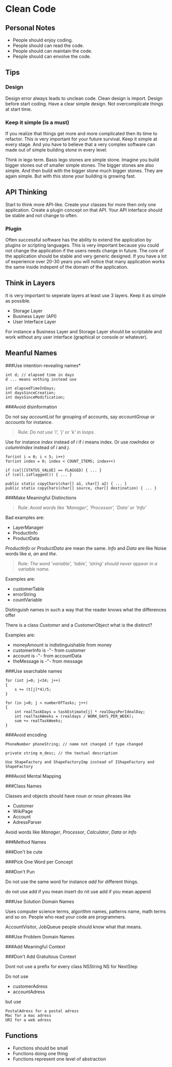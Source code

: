 # Clean Code

## Personal Notes

* People should enjoy coding.
* People should can read the code.
* People should can maintain the code.
* People should can envolve the code.

## Tips

### Design

Design error always leads to unclean code. Clean design is import.
Design before start coding. Have a clear simple design. Not overcomplicate things at start time.

### Keep it simple (is a must)

If you realize that things get more and more complicated then its time to refactor.
This is very important for your future survival. Keep it simple at every stage.
And you have to believe that a very complex software can made out of simple building
stone in every level.

Think in lego term. Basis lego stones are simple stone. Imagine you build bigger
stones out of smaller simple stones. The bigger stones are also simple. And then
build with the bigger stone much bigger stones. They are again simple. But with
this stone your building is growing fast.

## API Thinking

Start to think more API-like. Create your classes for more then only one application.
Create a plugin concept on that API. Your API interface should be stable and not change
to often.

### Plugin

Often successful software has the ability to extend the application by plugins or
scripting languages. This is very important because you could not change the application
if the users needs change in future. The core of the application should be stable and
very generic designed. If you have a lot of experience over 20-30 years you will notice
that many application works the same inside indepent of the domain of the application.

## Think in Layers

It is very important to seperate layers at least use 3 layers.
Keep it as simple as possible.

* Storage Layer
* Business Layer (API)
* User Interface Layer

For instance a Business Layer and Storage Layer should be scriptable
and work without any user interface (graphical or console or whatever).

## Meanful Names

###Use intention-revealing names*


    int d; // elapsed time in days
    d ... means nothing instead use

    int elapsedTimeInDays;
    int daysSinceCreation;
    int daysSinceModification;

###Avoid disinformation

Do not say *accountList* for grouping of accounts, say *accountGroup* or *accounts* for instance.

> Rule: *Do not use 'i', 'j' or 'k' in loops.*

Use for instance *index* instead of *i* if *i* means index.
Or use *rowIndex* or *columnIndex* instead of *i* and *j*.

    for(int i = 0; i < 5; i++)
    for(int index = 0; index < COUNT_ITEMS; index++)

    if (cell[STATUS_VALUE] == FLAGGED) { ... }
    if (cell.isFlagged()) { ... }

    public static copyChars(char[] a1, char[] a2) { ... }
    public statix copyChars(char[] source, char[] destination) { ... }

###Make Meaningful Distinctions

> Rule: *Avoid words like 'Manager', 'Processor', 'Data' or 'Info'*
 
Bad examples are:

* LayerManager
* ProductInfo
* ProductData

*ProductInfo* or *ProductData* are mean the same.
*Info* and *Data* are like Noise words like *a*, *an* and *the*.

> Rule: *The word 'variable', 'table', 'string' should never appear in a variable name.*

Examples are:

* customerTable
* errorString
* countVariable

Distinguish names in such a way that the reader knows what the differences offer

There is a class *Customer* and a *CustomerObject* what is the distinct?

Examples are:

* moneyAmount is indistinguishable from money
* customerInfo is -"- from customer
* account is -"- from accountData
* theMessage is -"- from message

###Use searchable names

    for (int j=0; j<34; j++)
    {
        s += (t[j]*4)/5;
    }
        
    for (in j=0; j < numberOfTasks; j++)
    {
        int realTaskDays = taskEstimate[j] * realDaysPerIdealDay;
        int realTaskWeeks = (realdays / WORK_DAYS_PER_WEEK);
        sum += realTaskWeeks;
    }     
        

###Avoid encoding

    PhoneNumber phoneString; // name not changed if type changed
    
    private string m_desc; // the textual description
    
    Use ShapeFactory and ShapeFactoryImp instead of IShapeFactory and ShapeFactory
    
###Avoid Mental Mapping

###Class Names

Classes and objects should have noun or noun phrases like

* Customer 
* WikiPage 
* Account 
* AdressParser

Avoid words like *Manager*, *Processor*, *Calculator*, *Data* or *Info*

###Method Names

###Don't be cute

###Pick One Word per Concept

###Don't Pun

Do not use the same word for instance *add* for different things.

do not use add if you mean insert
do nit use add if you mean append

###Use Solution Domain Names

Uses computer science terms, algorithm names, patterns name, math terms and so on.
People who read your code are programmers.

AccountVisitor, JobQueue people should know what that means.

###Use Problem Domain Names

###Add Meaningful Context

###Don't Add Gratuitous Context

Dont not use a prefix for every class NSString NS for NextStep

Do not use

* customerAdress
* accountAdress

but use

    PostalAdress for a postal adress
    Mac for a mac adress
    URI for a web adress
    
## Functions

* Functions should be small
* Functions doing one thing
* Functions represent one level of abstraction


